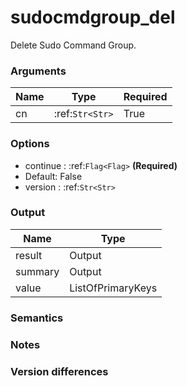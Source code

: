 [//]: # (THE CONTENT BELOW IS GENERATED. DO NOT EDIT.)
# sudocmdgroup_del
Delete Sudo Command Group.

### Arguments
|Name|Type|Required
|-|-|-
|cn|:ref:`Str<Str>`|True

### Options
* continue : :ref:`Flag<Flag>` **(Required)**
 * Default: False
* version : :ref:`Str<Str>`

### Output
|Name|Type
|-|-
|result|Output
|summary|Output
|value|ListOfPrimaryKeys

[//]: # (ADD YOUR NOTES BELOW. THESE WILL BE PICKED EVERY TIME THE DOCS ARE REGENERATED. //end)
### Semantics

### Notes

### Version differences